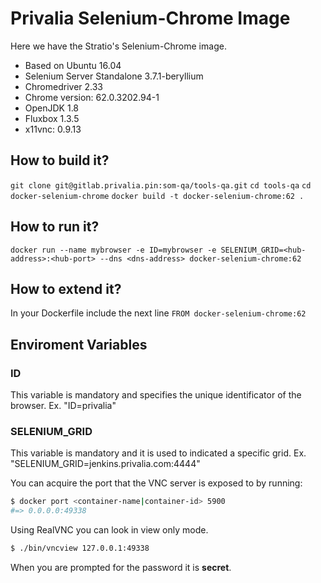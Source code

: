Privalia Selenium-Chrome Image
=============================

Here we have the Stratio's Selenium-Chrome image.

* Based on Ubuntu 16.04
* Selenium Server Standalone 3.7.1-beryllium
* Chromedriver 2.33
* Chrome version: 62.0.3202.94-1
* OpenJDK 1.8
* Fluxbox 1.3.5
* x11vnc: 0.9.13

## How to build it?

```git clone git@gitlab.privalia.pin:som-qa/tools-qa.git```
```cd tools-qa```
```cd docker-selenium-chrome```
```docker build -t docker-selenium-chrome:62 . ```

## How to run it?

```docker run --name mybrowser -e ID=mybrowser -e SELENIUM_GRID=<hub-address>:<hub-port> --dns <dns-address> docker-selenium-chrome:62```

## How to extend it?

In your Dockerfile include the next line
```FROM docker-selenium-chrome:62```

## Enviroment Variables

### ID
This variable is mandatory and specifies the unique identificator of the browser.
Ex. "ID=privalia"

### SELENIUM_GRID
This variable is mandatory and it is used to indicated a specific grid.
Ex. "SELENIUM_GRID=jenkins.privalia.com:4444"


You can acquire the port that the VNC server is exposed to by running:

``` bash
$ docker port <container-name|container-id> 5900
#=> 0.0.0.0:49338
```

Using RealVNC you can look in view only mode.

``` bash
$ ./bin/vncview 127.0.0.1:49338
```

When you are prompted for the password it is __secret__.
